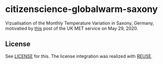 # citizenscience-globalwarm-saxony

Vizualisation of the Monthly Temperature Variation in Saxony, Germany, motivatied by [this](https://twitter.com/MetOffice_Sci/status/1266361148527370242?s=20) post of the UK MET service on May 29, 2020.

## License

See [LICENSE](./LICENSE.md) for this. The license integration was realized with [REUSE](https://reuse.software/tutorial/).
